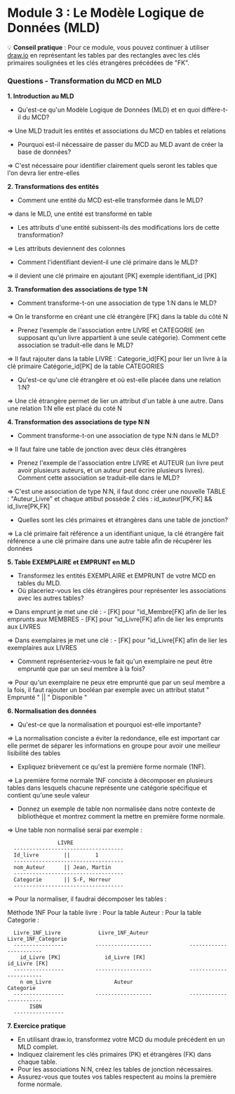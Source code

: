 # Module 3 : Le Modèle Logique de Données (MLD)

💡 **Conseil pratique** : Pour ce module, vous pouvez continuer à utiliser [draw.io](https://app.diagrams.net/) en représentant les tables par des rectangles avec les clés primaires soulignées et les clés étrangères précédées de "FK".

### Questions - Transformation du MCD en MLD

**1. Introduction au MLD**

- Qu'est-ce qu'un Modèle Logique de Données (MLD) et en quoi diffère-t-il du MCD?

=> Une MLD traduit les entités et associations du MCD en tables et relations

- Pourquoi est-il nécessaire de passer du MCD au MLD avant de créer la base de données?

=> C'est nécessaire pour identifier clairement quels seront les tables que l'on devra lier entre-elles

**2. Transformations des entités**

- Comment une entité du MCD est-elle transformée dans le MLD?

=> dans le MLD, une entité est transformé en table

- Les attributs d'une entité subissent-ils des modifications lors de cette transformation?

=> Les attributs deviennent des colonnes

- Comment l'identifiant devient-il une clé primaire dans le MLD?

=> il devient une clé primaire en ajoutant [PK] exemple identifiant_id [PK]

**3. Transformation des associations de type 1:N**

- Comment transforme-t-on une association de type 1:N dans le MLD?

=> On le transforme en créant une clé étrangère [FK] dans la table du côté N

- Prenez l'exemple de l'association entre LIVRE et CATEGORIE (en supposant qu'un livre appartient à une seule catégorie). Comment cette association se traduit-elle dans le MLD?

=> Il faut rajouter dans la table LIVRE : Categorie_id[FK] pour lier un livre à la clé primaire Catégorie_id[PK] de la table CATEGORIES

- Qu'est-ce qu'une clé étrangère et où est-elle placée dans une relation 1:N?

=> Une clé étrangère permet de lier un attribut d'un table à une autre.
Dans une relation 1:N elle est placé du coté N

**4. Transformation des associations de type N:N**

- Comment transforme-t-on une association de type N:N dans le MLD?

=> Il faut faire une table de jonction avec deux clés étrangères

- Prenez l'exemple de l'association entre LIVRE et AUTEUR (un livre peut avoir plusieurs auteurs, et un auteur peut écrire plusieurs livres). Comment cette association se traduit-elle dans le MLD?

=> C'est une association de type N:N, il faut donc créer une nouvelle TABLE : "Auteur_Livre" et chaque attibut possède 2 clés :
id_auteur[PK,FK] && id_livre[PK,FK]

- Quelles sont les clés primaires et étrangères dans une table de jonction?

=> La clé primaire fait référence a un identifiant unique, la clé étrangère fait référence a une clé primaire dans une autre table afin de récupérer les données

**5. Table EXEMPLAIRE et EMPRUNT en MLD**

- Transformez les entités EXEMPLAIRE et EMPRUNT de votre MCD en tables du MLD.
- Où placeriez-vous les clés étrangères pour représenter les associations avec les autres tables?

=> Dans emprunt je met une clé : - [FK] pour "id_Membre[FK] afin de lier les emprunts aux MEMBRES - [FK] pour "id_Livre[FK] afin de lier les emprunts aux LIVRES

=> Dans exemplaires je met une clé : - [FK] pour "id_Livre[FK] afin de lier les exemplaires aux LIVRES

- Comment représenteriez-vous le fait qu'un exemplaire ne peut être emprunté que par un seul membre à la fois?

=> Pour qu'un exemplaire ne peux etre emprunté que par un seul membre a la fois, il faut rajouter un booléan par exemple avec un attribut statut
" Emprunté " || " Disponible "

**6. Normalisation des données**

- Qu'est-ce que la normalisation et pourquoi est-elle importante?

=> La normalisation conciste a éviter la redondance, elle est important car elle permet de séparer les informations en groupe pour
avoir une meilleur lisibilité des tables

- Expliquez brièvement ce qu'est la première forme normale (1NF).

=> La première forme normale 1NF conciste à décomposer en plusieurs tables dans lesquels chacune représente une catégorie spécifique
et contient qu'une seule valeur

- Donnez un exemple de table non normalisée dans notre contexte de bibliothèque et montrez comment la mettre en première forme normale.

=> Une table non normalisé serai par exemple :

                    LIVRE
      -----------------------------------
      Id_livre        ||        1
      -----------------------------------
      nom_Auteur      || Jean, Martin
      -----------------------------------
      Categorie       || S-F, Horreur
      -----------------------------------

=> Pour la normaliser, il faudrai décomposer les tables :

Méthode 1NF
Pour la table livre : Pour la table Auteur : Pour la table Categorie :

      Livre_1NF_Livre            Livre_1NF_Auteur              Livre_1NF_Categorie
      ----------------          ------------------            -----------------------
        id_Livre [PK]              id_Livre [FK]                   id_Livre [FK]
      ----------------          ------------------            -----------------------
        n om_Livre                    Auteur                         Categorie
      ----------------          ------------------            -----------------------
           ISBN
      ----------------

**7. Exercice pratique**

- En utilisant draw.io, transformez votre MCD du module précédent en un MLD complet.
- Indiquez clairement les clés primaires (PK) et étrangères (FK) dans chaque table.
- Pour les associations N:N, créez les tables de jonction nécessaires.
- Assurez-vous que toutes vos tables respectent au moins la première forme normale.
